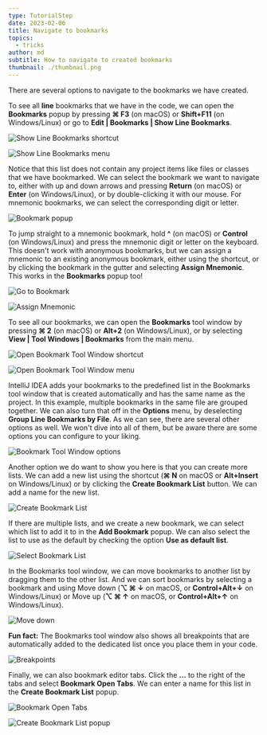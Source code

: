 ```yaml
---
type: TutorialStep
date: 2023-02-06
title: Navigate to bookmarks
topics:
  - tricks
author: md
subtitle: How to navigate to created bookmarks
thumbnail: ./thumbnail.png
---
```


There are several options to navigate to the bookmarks we have created.

To see all **line** bookmarks that we have in the code, we can open the **Bookmarks** popup by pressing **⌘ F3** (on macOS) or **Shift+F11** (on Windows/Linux) or go to **Edit | Bookmarks | Show Line Bookmarks**. 

![Show Line Bookmarks shortcut](show-line-bookmarks-shortcut.png)

![Show Line Bookmarks menu](show-line-bookmarks-menu.png)

Notice that this list does not contain any project items like files or classes that we have bookmarked. We can select the bookmark we want to navigate to, either with up and down arrows and pressing **Return** (on macOS) or **Enter** (on Windows/Linux), or by double-clicking it with our mouse. For mnemonic bookmarks, we can select the corresponding digit or letter.

![Bookmark popup](bookmark-popup.png)

To jump straight to a mnemonic bookmark, hold **^** (on macOS) or **Control** (on Windows/Linux) and press the mnemonic digit or letter on the keyboard. This doesn't work with anonymous bookmarks, but we can assign a mnemonic to an existing anonymous bookmark, either using the shortcut, or by clicking the bookmark in the gutter and selecting **Assign Mnemonic**. This works in the **Bookmarks** popup too!

![Go to Bookmark](go-to-bookmark.png)

![Assign Mnemonic](assign-mnemonic.png)

To see all our bookmarks, we can open the **Bookmarks** tool window by pressing **⌘ 2** (on macOS) or **Alt+2** (on Windows/Linux), or by selecting **View | Tool Windows | Bookmarks** from the main menu. 

![Open Bookmark Tool Window shortcut](open-bookmarks-tool-window-shortcut.png)

![Open Bookmark Tool Window menu](open-bookmarks-tool-window-menu.png)

IntelliJ IDEA adds your bookmarks to the predefined list in the Bookmarks tool window that is created automatically and has the same name as the project. In this example, multiple bookmarks in the same file are grouped together. We can also turn that off in the **Options** menu, by deselecting **Group Line Bookmarks by File**. As we can see, there are several other options as well. We won't dive into all of them, but be aware there are some options you can configure to your liking.

![Bookmark Tool Window options](options.png)

Another option we do want to show you here is that you can create more lists. We can add a new list using the shortcut (**⌘ N** on macOS or **Alt+Insert** on Windows/Linux) or by clicking the **Create Bookmark List** button. We can add a name for the new list. 

![Create Bookmark List](create-bookmark-list.png)

If there are multiple lists, and we create a new bookmark, we can select which list to add it to in the **Add Bookmark** popup. We can also select the list to use as the default by checking the option **Use as default list**.

![Select Bookmark List](select-bookmark-list.png)

In the Bookmarks tool window, we can move bookmarks to another list by dragging them to the other list. And we can sort bookmarks by selecting a bookmark and using Move down (**⌥ ⌘ ↓** on macOS, or **Control+Alt+↓** on Windows/Linux) or Move up (**⌥ ⌘ ↑** on macOS, or **Control+Alt+↑** on Windows/Linux).

![Move down](move-down.png)

**Fun fact:** The Bookmarks tool window also shows all breakpoints that are automatically added to the dedicated list once you place them in your code.

![Breakpoints](breakpoints.png)

Finally, we can also bookmark editor tabs. Click the **...** to the right of the tabs and select **Bookmark Open Tabs**. We can enter a name for this list in the **Create Bookmark List** popup.

![Bookmark Open Tabs](bookmark-open-tabs.png)

![Create Bookmark List popup](create-bookmark-list-popup.png)

